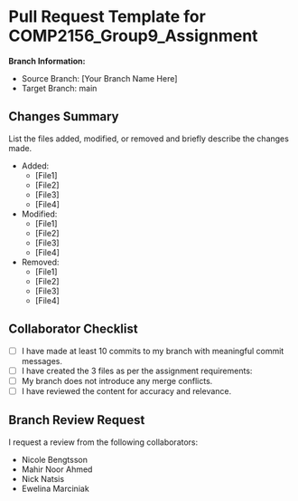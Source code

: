 # Pull Request Template for COMP2156_Group9_Assignment

**Branch Information:**
- Source Branch: [Your Branch Name Here]
- Target Branch: main

## Changes Summary
List the files added, modified, or removed and briefly describe the changes made.

- Added:
  - [File1]
  - [File2]
  - [File3]
  - [File4]
- Modified:
  - [File1]
  - [File2]
  - [File3]
  - [File4]
- Removed:
  - [File1]
  - [File2]
  - [File3]
  - [File4]

## Collaborator Checklist
- [ ] I have made at least 10 commits to my branch with meaningful commit messages.
- [ ] I have created the 3 files as per the assignment requirements:
- [ ] My branch does not introduce any merge conflicts.
- [ ] I have reviewed the content for accuracy and relevance.

## Branch Review Request
I request a review from the following collaborators:
- Nicole Bengtsson	
- Mahir Noor Ahmed
- Nick Natsis
- Ewelina Marciniak
